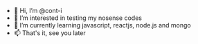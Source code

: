 - 👋 Hi, I’m @cont-i
- 👀 I’m interested in testing my nosense codes
- 🌱 I’m currently learning javascript, reactjs, node.js and mongo
- 📫 That's it, see you later

<!---
cont-i/cont-i is a ✨ special ✨ repository because its `README.md` (this file) appears on your GitHub profile.
You can click the Preview link to take a look at your changes.
--->
